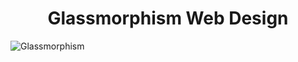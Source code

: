 <h1 align="center"> Glassmorphism Web Design </h1>

![Glassmorphism](https://user-images.githubusercontent.com/72400676/141872619-c5de5ee8-466a-41ec-b29b-fb9385207b37.png)
